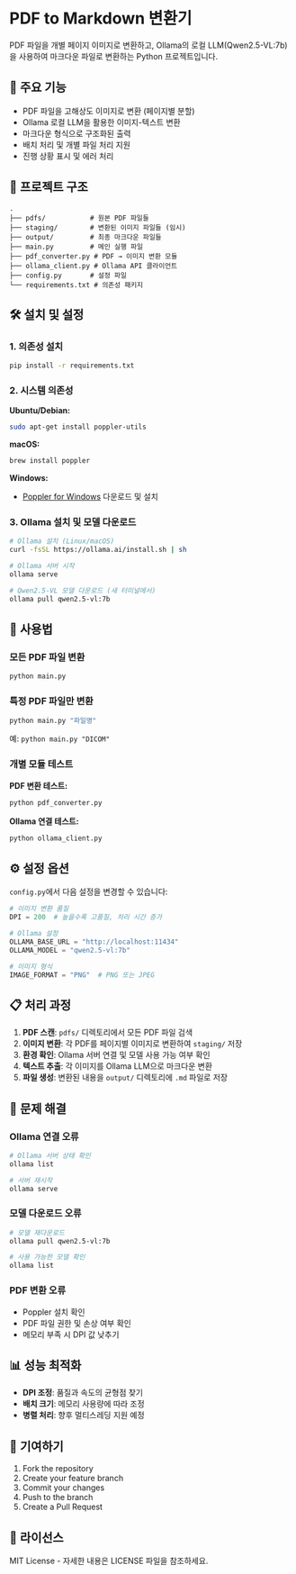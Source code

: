 # PDF to Markdown 변환기

PDF 파일을 개별 페이지 이미지로 변환하고, Ollama의 로컬 LLM(Qwen2.5-VL:7b)을 사용하여 마크다운 파일로 변환하는 Python 프로젝트입니다.

## 🚀 주요 기능

- PDF 파일을 고해상도 이미지로 변환 (페이지별 분할)
- Ollama 로컬 LLM을 활용한 이미지-텍스트 변환
- 마크다운 형식으로 구조화된 출력
- 배치 처리 및 개별 파일 처리 지원
- 진행 상황 표시 및 에러 처리

## 📁 프로젝트 구조

```
.
├── pdfs/           # 원본 PDF 파일들
├── staging/        # 변환된 이미지 파일들 (임시)
├── output/         # 최종 마크다운 파일들
├── main.py         # 메인 실행 파일
├── pdf_converter.py # PDF → 이미지 변환 모듈
├── ollama_client.py # Ollama API 클라이언트
├── config.py       # 설정 파일
└── requirements.txt # 의존성 패키지
```

## 🛠️ 설치 및 설정

### 1. 의존성 설치

```bash
pip install -r requirements.txt
```

### 2. 시스템 의존성

**Ubuntu/Debian:**
```bash
sudo apt-get install poppler-utils
```

**macOS:**
```bash
brew install poppler
```

**Windows:**
- [Poppler for Windows](http://blog.alivate.com.au/poppler-windows/) 다운로드 및 설치

### 3. Ollama 설치 및 모델 다운로드

```bash
# Ollama 설치 (Linux/macOS)
curl -fsSL https://ollama.ai/install.sh | sh

# Ollama 서버 시작
ollama serve

# Qwen2.5-VL 모델 다운로드 (새 터미널에서)
ollama pull qwen2.5-vl:7b
```

## 🎯 사용법

### 모든 PDF 파일 변환
```bash
python main.py
```

### 특정 PDF 파일만 변환
```bash
python main.py "파일명"
```
예: `python main.py "DICOM"`

### 개별 모듈 테스트

**PDF 변환 테스트:**
```bash
python pdf_converter.py
```

**Ollama 연결 테스트:**
```bash
python ollama_client.py
```

## ⚙️ 설정 옵션

`config.py`에서 다음 설정을 변경할 수 있습니다:

```python
# 이미지 변환 품질
DPI = 200  # 높을수록 고품질, 처리 시간 증가

# Ollama 설정
OLLAMA_BASE_URL = "http://localhost:11434"
OLLAMA_MODEL = "qwen2.5-vl:7b"

# 이미지 형식
IMAGE_FORMAT = "PNG"  # PNG 또는 JPEG
```

## 📋 처리 과정

1. **PDF 스캔**: `pdfs/` 디렉토리에서 모든 PDF 파일 검색
2. **이미지 변환**: 각 PDF를 페이지별 이미지로 변환하여 `staging/` 저장
3. **환경 확인**: Ollama 서버 연결 및 모델 사용 가능 여부 확인
4. **텍스트 추출**: 각 이미지를 Ollama LLM으로 마크다운 변환
5. **파일 생성**: 변환된 내용을 `output/` 디렉토리에 `.md` 파일로 저장

## 🔧 문제 해결

### Ollama 연결 오류
```bash
# Ollama 서버 상태 확인
ollama list

# 서버 재시작
ollama serve
```

### 모델 다운로드 오류
```bash
# 모델 재다운로드
ollama pull qwen2.5-vl:7b

# 사용 가능한 모델 확인
ollama list
```

### PDF 변환 오류
- Poppler 설치 확인
- PDF 파일 권한 및 손상 여부 확인
- 메모리 부족 시 DPI 값 낮추기

## 📊 성능 최적화

- **DPI 조정**: 품질과 속도의 균형점 찾기
- **배치 크기**: 메모리 사용량에 따라 조정
- **병렬 처리**: 향후 멀티스레딩 지원 예정

## 🤝 기여하기

1. Fork the repository
2. Create your feature branch
3. Commit your changes
4. Push to the branch
5. Create a Pull Request

## 📄 라이선스

MIT License - 자세한 내용은 LICENSE 파일을 참조하세요.
